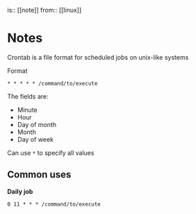 is:: [[note]]
from:: [[linux]]

# Notes
Crontab is a file format for scheduled jobs on unix-like systems

Format
```
* * * * * /command/to/execute
```

The fields are:
- Minute
- Hour
- Day of month
- Month
- Day of week

Can use `*` to specify all values

## Common uses

**Daily job**
```
0 11 * * * /command/to/execute
```
